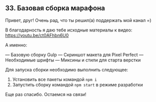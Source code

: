 ## 33. Базовая сборка марафона

Привет, друг!
Очень рад, что ты решил(а) поддержать мой канал =)

В благодарность я даю тебе исходные материалы к видео:
https://youtu.be/ct0AFhbn6U0

А именно:

— Базовую сборку Gulp
— Скриншот макета для Pixel Perfect
— Необходимые шрифты
— Миксины и стили для старта верстки

Для запуска сборки необходимо выполнить следующее:

1) Установить все пакеты командой `npm i`
2) Запустить сборку командой `npm start` в режиме разработки

Еще раз спасибо.
Остаемся на связи!